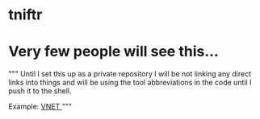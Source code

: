 # tniftr
# Very few people will see this...

"""
Until I set this up as a private repository I will be not linking any direct links into things
and will be using the tool abbreviations in the code until I push it to the shell.

Example:
<a href="VNET"> VNET </a>
"""
